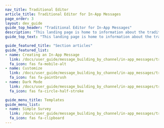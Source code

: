 ```yaml
---
nav_title: Traditional Editor
article_title: Traditional Editor for In-App Messages
page_order: 3
layout: dev_guide
guide_top_header: "Traditional Editor for In-App Messages"
description: "This landing page is home to information about the traditional editor for in-app messages."
guide_top_text: "This landing page is home to information about the traditional editor for in-app messages."

guide_featured_title: "Section articles"
guide_featured_list:
- name: Creating an In-App Message
  link: /docs/user_guide/message_building_by_channel/in-app_messages/traditional/create/
  fa_icon: fas fa-mobile-alt
- name: Customize
  link: /docs/user_guide/message_building_by_channel/in-app_messages/traditional/customize/
  fa_icon: fas fa-paintbrush
- name: Dark Mode
  link: /docs/user_guide/message_building_by_channel/in-app_messages/traditional/dark-mode/
  fa_icon: fas fa-circle-half-stroke

guide_menu_title: Templates
guide_menu_list:
- name: Simple Survey
  link: /docs/user_guide/message_building_by_channel/in-app_messages/traditional/templates/simple_survey/
  fa_icon: fas fa-clipboard
---
```


<br><br>
